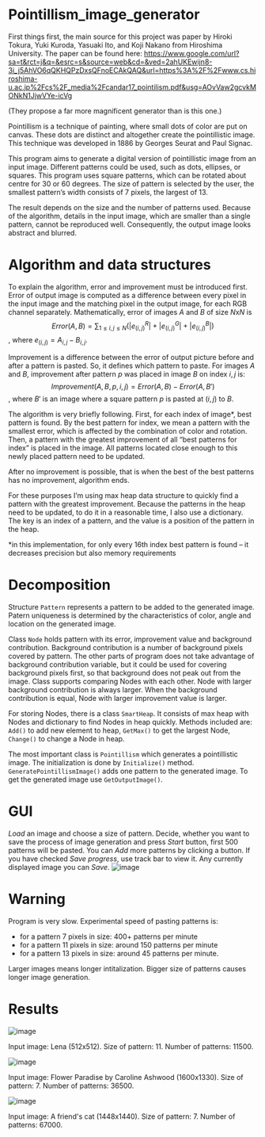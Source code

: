 # Pointillism_image_generator

First things first, the main source for this project was paper by Hiroki Tokura, Yuki Kuroda, Yasuaki Ito, and Koji Nakano from Hiroshima University. The paper can be found here: https://www.google.com/url?sa=t&rct=j&q=&esrc=s&source=web&cd=&ved=2ahUKEwijn8-3i_j5AhVO6qQKHQPzDxsQFnoECAkQAQ&url=https%3A%2F%2Fwww.cs.hiroshima-u.ac.jp%2Fcs%2F_media%2Fcandar17_pointilism.pdf&usg=AOvVaw2gcvkMONkN1JjwVYe-icVg

 (They propose a far more magnificent generator than is this one.)

Pointillism is a technique of painting, where small dots of color are put on canvas. These dots are distinct and altogether create the pointillistic image. This technique was developed in 1886 by Georges Seurat and Paul Signac.

This program aims to generate a digital version of pointillistic image from an input image. Different patterns could be used, such as dots, ellipses, or squares. This program uses square patterns, which can be rotated about centre for 30 or 60 degrees. The size of pattern is selected by the user, the smallest pattern’s width consists of 7 pixels, the largest of 13. 

The result depends on the size and the number of patterns used. Because of the algorithm, details in the input image, which are smaller than a single pattern, cannot be reproduced well. Consequently, the output image looks abstract and blurred.

# Algorithm and data structures

To explain the algorithm, error and improvement must be introduced first. Error of output image is computed as a difference between every pixel in the input image and the matching pixel in the output image, for each RGB channel separately. Mathematically, error of images $A$ and $B$ of size $N$x$N$ is $$Error(A,B) =  \sum_{1 \leq i, j \leq N} \left( |e^R_{(i,j)}| + |e^G_{(i,j)}| + |e^B_{(i,j)}| \right)$$, where $e_{(i,j)} = A_{i,j} - B_{i,j}$.

Improvement is a difference between the error of output picture before and after a pattern is pasted. So, it defines which pattern to paste. For images $A$ and $B$, improvement after pattern $p$ was placed in image $B$ on index $i,j$ is: $$Improvement(A, B, p, i, j) = Error(A, B) − Error(A, B′) $$, where $B′$ is an image where a square pattern $p$ is pasted at $(i, j)$ to $B$.

The algorithm is very briefly following. First, for each index of image*, best pattern is found. By the best pattern for index, we mean a pattern with the smallest error, which is affected by the combination of color and rotation. Then, a pattern with the greatest improvement of all “best patterns for index” is placed in the image. All patterns located close enough to this newly placed pattern need to be updated. 

After no improvement is possible, that is when the best of the best patterns has no improvement, algorithm ends. 

For these purposes I’m using max heap data structure to quickly find a pattern with the greatest improvement. Because the patterns in the heap need to be updated, to do it in a reasonable time, I also use a dictionary. The key is an index of a pattern, and the value is a position of the pattern in the heap. 

*in this implementation, for only every 16th index best pattern is found – it decreases precision but also memory requirements

# Decomposition

Structure ``Pattern`` represents a pattern to be added to the generated image. Patern uniqueness is determined by the characteristics of color, angle and location on the generated image. 

Class ``Node`` holds pattern with its error, improvement value and background contribution. Background contribution is a number of background pixels covered by pattern. The other parts of program does not take advantage of background contribution variable, but it could be used for covering background pixels first, so that background does not peak out from the image. Class supports comparing Nodes with each other. Node with larger background contribution is always larger. When the background contribution is equal, Node with larger improvement value is larger.

For storing Nodes, there is a class ``SmartHeap``. It consists of max heap with Nodes and dictionary to find Nodes in heap quickly. Methods included are: ``Add()`` to add new element to heap, ``GetMax()`` to get the largest Node, ``Change()`` to change a Node in heap.

The most important class is ``Pointillism`` which generates a pointillistic image. The initialization is done by ``Initialize()`` method. ``GeneratePointillismImage()`` adds one pattern to the generated image. To get the generated image use ``GetOutputImage()``.


# GUI
$Load$ an image and choose a size of pattern. Decide, whether you want to save the process of image generation and press $Start$ button, first 500 patterns will be pasted. You can $Add$ more patterns by clicking a button. If you have checked $Save$ $progress$, use track bar to view it. Any currently displayed image you can $Save$.
![image](https://user-images.githubusercontent.com/108612296/188353463-a396dbb4-8a7b-48f3-84a9-f5e374ddb221.png)

# Warning
Program is very slow. Experimental speed of pasting patterns is:

* for a pattern 7 pixels in size: 400+ patterns per minute
* for a pattern 11 pixels in size: around 150 patterns per minute
* for a pattern 13 pixels in size: around 45 patterns per minute. 

Larger images means longer intitalization. Bigger size of patterns causes longer image generation.

# Results
![image](https://user-images.githubusercontent.com/108612296/188346127-f31b935a-2269-4758-8476-cf292c58c249.png)

Input image: Lena (512x512). Size of pattern: 11. Number of patterns: 11500.

![image](https://user-images.githubusercontent.com/108612296/188744479-daac6ffe-1fe0-4581-9eb0-6f2d656071d9.png)

Input image: Flower Paradise by Caroline Ashwood (1600x1330). Size of pattern: 7. Number of patterns: 36500.

![image](https://user-images.githubusercontent.com/108612296/188745959-a0bec154-bccf-41e4-84d6-2a6b936f2fb2.png)

Input image: A friend's cat (1448x1440). Size of pattern: 7. Number of patterns: 67000.
